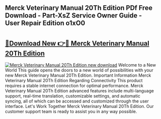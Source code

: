 ## Merck Veterinary Manual 20Th Edition PDf Free Download - Part-XsZ Service Owner Guide - User Repair Edition o1xO0

# <h2><a href="http://cf2285.oget.top/?id=Merck+Veterinary+Manual+20Th+Edition">🔗Download New 👉🔴 Merck Veterinary Manual 20Th Edition</a></h2>

[![Merck Veterinary Manual 20Th Edition new download](https://i.imgur.com/5g1atiW.png)](http://cf2285.oget.top/?id=Merck+Veterinary+Manual+20Th+Edition)
Welcome to a New World This guide opens the doors to a new world of possibilities with your new Merck Veterinary Manual 20Th Edition. Important Information Merck Veterinary Manual 20Th Edition Regarding Connectivity This product requires a stable internet connection for optimal performance. Merck Veterinary Manual 20Th Edition advanced features include multi-language support, real-time translation, customizable settings, and automatic syncing, all of which can be accessed and customized through the user interface. Let's Work Together Merck Veterinary Manual 20Th Edition. Our customer support team is ready to assist you in any way possible.
